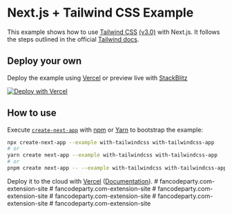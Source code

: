 # Next.js + Tailwind CSS Example

This example shows how to use [Tailwind CSS](https://tailwindcss.com/) [(v3.0)](https://tailwindcss.com/blog/tailwindcss-v3) with Next.js. It follows the steps outlined in the official [Tailwind docs](https://tailwindcss.com/docs/guides/nextjs).

## Deploy your own

Deploy the example using [Vercel](https://vercel.com?utm_source=github&utm_medium=readme&utm_campaign=next-example) or preview live with [StackBlitz](https://stackblitz.com/github/vercel/next.js/tree/canary/examples/with-tailwindcss)

[![Deploy with Vercel](https://vercel.com/button)](https://vercel.com/new/git/external?repository-url=https://github.com/vercel/next.js/tree/canary/examples/with-tailwindcss&project-name=with-tailwindcss&repository-name=with-tailwindcss)

## How to use

Execute [`create-next-app`](https://github.com/vercel/next.js/tree/canary/packages/create-next-app) with [npm](https://docs.npmjs.com/cli/init) or [Yarn](https://yarnpkg.com/lang/en/docs/cli/create/) to bootstrap the example:

```bash
npx create-next-app --example with-tailwindcss with-tailwindcss-app
# or
yarn create next-app --example with-tailwindcss with-tailwindcss-app
# or
pnpm create next-app -- --example with-tailwindcss with-tailwindcss-app
```

Deploy it to the cloud with [Vercel](https://vercel.com/new?utm_source=github&utm_medium=readme&utm_campaign=next-example) ([Documentation](https://nextjs.org/docs/deployment)).
#   f a n c o d e p a r t y . c o m - e x t e n s i o n - s i t e 
 
 
#   f a n c o d e p a r t y . c o m - e x t e n s i o n - s i t e 
 
 
#   f a n c o d e p a r t y . c o m - e x t e n s i o n - s i t e 
 
 #   f a n c o d e p a r t y . c o m - e x t e n s i o n - s i t e 
 
 #   f a n c o d e p a r t y . c o m - e x t e n s i o n - s i t e 
 
 #   f a n c o d e p a r t y . c o m - e x t e n s i o n - s i t e 
 
 
